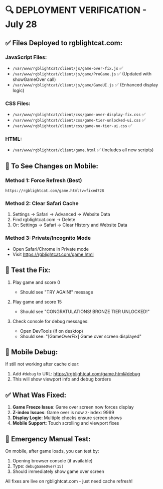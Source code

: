 # 🔍 DEPLOYMENT VERIFICATION - July 28

## ✅ Files Deployed to rgblightcat.com:

### JavaScript Files:
- `/var/www/rgblightcat/client/js/game-over-fix.js` ✅
- `/var/www/rgblightcat/client/js/game/ProGame.js` ✅ (Updated with showGameOver call)
- `/var/www/rgblightcat/client/js/game/GameUI.js` ✅ (Enhanced display logic)

### CSS Files:
- `/var/www/rgblightcat/client/css/game-over-display-fix.css` ✅
- `/var/www/rgblightcat/client/css/game-tier-unlocked-ui.css` ✅
- `/var/www/rgblightcat/client/css/game-no-tier-ui.css` ✅

### HTML:
- `/var/www/rgblightcat/client/game.html` ✅ (Includes all new scripts)

## 🚨 To See Changes on Mobile:

### Method 1: Force Refresh (Best)
```
https://rgblightcat.com/game.html?v=fixed728
```

### Method 2: Clear Safari Cache
1. Settings → Safari → Advanced → Website Data
2. Find rgblightcat.com → Delete
3. Or: Settings → Safari → Clear History and Website Data

### Method 3: Private/Incognito Mode
- Open Safari/Chrome in Private mode
- Visit https://rgblightcat.com/game.html

## 🧪 Test the Fix:

1. Play game and score 0
   - Should see "TRY AGAIN!" message
   
2. Play game and score 15
   - Should see "CONGRATULATIONS! BRONZE TIER UNLOCKED!"

3. Check console for debug messages:
   - Open DevTools (if on desktop)
   - Should see: "[GameOverFix] Game over screen displayed"

## 📱 Mobile Debug:

If still not working after cache clear:
1. Add `#debug` to URL: https://rgblightcat.com/game.html#debug
2. This will show viewport info and debug borders

## ✅ What Was Fixed:

1. **Game Freeze Issue**: Game over screen now forces display
2. **Z-index Issues**: Game over is now z-index: 9999
3. **Display Logic**: Multiple checks ensure screen shows
4. **Mobile Support**: Touch scrolling and viewport fixes

## 🔧 Emergency Manual Test:

On mobile, after game loads, you can test by:
1. Opening browser console (if available)
2. Type: `debugGameOver(15)`
3. Should immediately show game over screen

All fixes are live on rgblightcat.com - just need cache refresh!